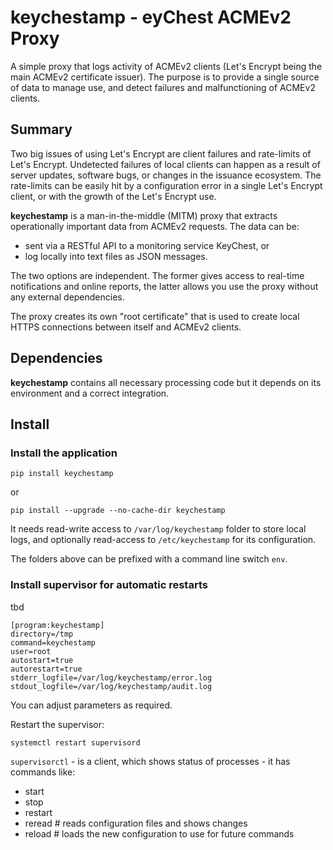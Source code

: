 # keychestamp - eyChest ACMEv2 Proxy

A simple proxy that logs activity of ACMEv2 clients (Let's Encrypt being the
main ACMEv2 certificate issuer). The purpose is to provide a single source of data
 to manage use, and detect failures and malfunctioning of ACMEv2 clients.

## Summary

Two big issues of using Let's Encrypt are client failures and rate-limits of Let's Encrypt.
Undetected failures of local clients can happen as a result of server updates, software bugs, or changes in the issuance
ecosystem. The rate-limits can be easily hit by a configuration error in a single
Let's Encrypt client, or with the growth of the Let's Encrypt use.

**keychestamp** is a man-in-the-middle (MITM) proxy that extracts operationally important
data from ACMEv2 requests. The data can be:
 
  - sent via a RESTful API to a monitoring service KeyChest, or
  - log locally into text files as JSON messages.
  
The two options are independent. The former gives access to real-time notifications and online reports, the latter
allows you use the proxy without any external dependencies.



The proxy creates its own "root certificate" that is used to create
local HTTPS connections between itself and ACMEv2 clients.

## Dependencies

**keychestamp** contains all necessary processing code but it depends on its
environment and a correct integration.

## Install

### Install the application

`pip install keychestamp`

or 

`pip install --upgrade --no-cache-dir keychestamp`

It needs read-write access to `/var/log/keychestamp` folder to store local logs, and
optionally read-access to `/etc/keychestamp` for its configuration.

The folders above can be prefixed with a command line switch `env`.


### Install supervisor for automatic restarts

tbd

```
[program:keychestamp]
directory=/tmp
command=keychestamp
user=root
autostart=true
autorestart=true
stderr_logfile=/var/log/keychestamp/error.log
stdout_logfile=/var/log/keychestamp/audit.log
```

You can adjust parameters as required.

Restart the supervisor:

`systemctl restart supervisord`

`supervisorctl` - is a client, which shows status of processes - it has commands like:
 - start <name>
 - stop <name>
 - restart <name>
 - reread  # reads configuration files and shows changes
 - reload  # loads the new configuration to use for future commands
 



